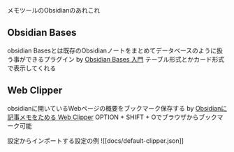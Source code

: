 メモツールのObsidianのあれこれ
## Obsidian Bases

obsidian Basesとは既存のObsidianノートをまとめてデータベースのように扱う事ができるプラグイン by  [Obsidian Bases 入門](https://note.com/shotovim/n/n20d31913131b)
テーブル形式とかカード形式で表示してくれる

## Web Clipper

obsidianに開いているWebページの概要をブックマーク保存する by [Obsidianに記事メモをためる Web Clipper](https://zenn.dev/sh11235/articles/07bb24f98b93e7)
OPTION + SHIFT + Oでブラウザからブックマーク可能

設定からインポートする設定の例
![[docs/default-clipper.json]]
